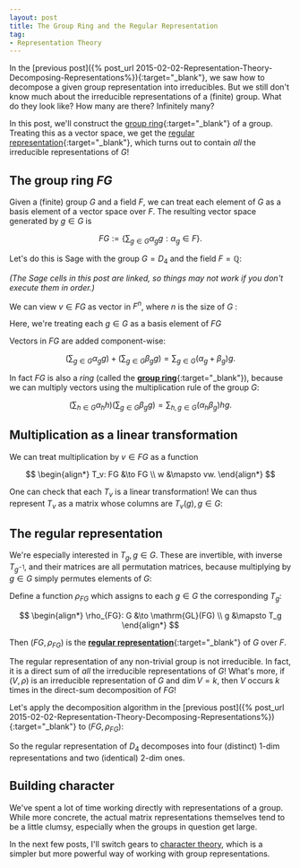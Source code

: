 ```yaml
---
layout: post
title: The Group Ring and the Regular Representation
tag: 
- Representation Theory
---
```


In the [previous post]({% post_url 2015-02-02-Representation-Theory-Decomposing-Representations%}){:target="_blank"}, we saw how to decompose a given group representation into irreducibles. But we still don't know much about the irreducible representations of a (finite) group. What do they look like? How many are there? Infinitely many?

In this post, we'll construct the [group ring](http://en.wikipedia.org/wiki/Group_ring){:target="_blank"} of a group. Treating this as a vector space, we get the [regular representation](http://en.wikipedia.org/wiki/Regular_representation){:target="_blank"}, which turns out to contain *all* the irreducible representations of $G$!

<!--more-->

## The group ring $FG$

Given a (finite) group $G$ and a field $F$, we can treat each element of $G$ as a basis element of a vector space over $F$. The resulting vector space generated by $g \in G$ is

$$
FG := \left\{\sum_{g\in G} \alpha_g g: \alpha_g \in F \right\}.
$$


Let's do this is Sage with the group $G = D_4$ and the field $F = \mathbb{Q}$:

*(The Sage cells in this post are linked, so things may not work if you don't execute them in order.)*

<div class="linked">
  <script type="text/x-sage">
G = DihedralGroup(4)
F = QQ

FG = GroupAlgebra(G,F)

v = FG.an_element()
v
  </script>
</div>

We can view $v \in FG$ as vector in $F^n$, where $n$ is the size of $G$ : 

<div class="linked">
  <script type="text/x-sage">
v.to_vector()
  </script>
</div>

Here, we're treating each $g \in G$ as a basis element of $FG$

<div class="linked">
  <script type="text/x-sage">
for g in G:
    g = FG(g)
    print "{} = {}".format(g.to_vector(),g)
  </script>
</div>

Vectors in $FG$ are added component-wise:

$$
\left(\sum_{g \in G} \alpha_g g\right) + \left(\sum_{g\in G} \beta_g g\right) = \sum_{g \in G} (\alpha_g+\beta_g) g.
$$

<div class="linked">
  <script type="text/x-sage">
w = FG.random_element()  
print 'w = {}'.format(w.to_vector())
print 'v + w = {}'.format((v + w).to_vector())
  </script>
</div>

In fact $FG$ is also a  *ring* (called the [**group ring**](http://en.wikipedia.org/wiki/Group_ring){:target="_blank"}), because we can multiply vectors using the multiplication rule of the group $G$:

$$
\left(\sum_{h \in G} \alpha_h h\right) \left(\sum_{g\in G} \beta_g g\right) = \sum_{h,g \in G} (\alpha_h \beta_g) hg.
$$

<div class="linked">
  <script type="text/x-sage">
print 'v * w = {}'.format((v * w).to_vector())
  </script>
</div>

## Multiplication as a linear transformation

We can treat multiplication by $v \in FG$ as a function

$$
\begin{align*}
T_v: FG &\to FG \\
w &\mapsto vw.
\end{align*}
$$

One can check that each $T_v$ is a linear transformation! We can thus represent $T_v$ as a matrix whose columns are $T_v(g), g \in G$:

<div class="linked">
  <script type="text/x-sage">
for g in G:
    g = FG(g)
    print "v*{} = {}".format(g.to_vector(),(v*g).to_vector())

T = matrix([(v*FG(g)).to_vector() for g in G]).transpose()
show(T)
  </script>
</div>

## The regular representation

We're especially interested in $T_g, g \in G$. These are invertible, with inverse $T_{g^{-1}}$, and their matrices are all permutation matrices, because multiplying by $g \in G$ simply permutes elements of $G$:

<div class="linked">
  <script type="text/x-sage">
for v in G:
    v = FG(v)
    show(matrix([(v*FG(g)).to_vector() for g in G]).transpose())
  </script>
</div>

Define a function $\rho_{FG}$ which assigns to each $g\in G$ the corresponding $T_g$:

$$
\begin{align*}
\rho_{FG}: G &\to \mathrm{GL}(FG) \\
g &\mapsto T_g
\end{align*}
$$

Then $(FG,\rho_{FG})$ is the [**regular representation**](http://en.wikipedia.org/wiki/Regular_representation){:target="_blank"} of $G$ over $F$. 

The regular representation of any non-trivial group is not irreducible. In fact, it is a direct sum of *all* the irreducible representations of $G$! What's more, if $(V,\rho)$ is an irreducible representation of $G$ and $\dim V = k$, then $V$ occurs $k$ times in the direct-sum decomposition of $FG$!

Let's apply the decomposition algorithm in the [previous post]({% post_url 2015-02-02-Representation-Theory-Decomposing-Representations%}){:target="_blank"} to $(FG,\rho_{FG})$:

<div class="sage">
  <script type="text/x-sage">
# Define group and its regular representation
G = DihedralGroup(4)
FG = GroupAlgebra(G,QQbar)

def rho(h):
    h = FG(h)
    return matrix([(h*FG(g)).to_vector() for g in G]).transpose()    
    
# Decomposition algorithms
import numpy as np

def is_irreducible(rho,G, n= None):
  """
  If rho is irreducible, returns (True, I)  where I is the n-by-n identity matrix, n = dimension of rho.
  Otherwise, returns (False, H) where H is a non-scalar matrix that commutes with rho(G).
  """
  # Compute the dimension of the representation
  if n is None:
      n = rho(G.identity()).dimensions()[0]
  
  # Run through all r,s = 1,2,...,n
  for r in range(n):
      for s in range(n):
          # Define H_rs
          H_rs = matrix.zero(QQbar,n)
          if r == s:
              H_rs[r,s] = 1
          elif r > s:
              H_rs[r,s] = 1
              H_rs[s,r] = 1
          else: # r < s
              H_rs[r,s] = I
              H_rs[s,r] = -I
          
          # Compute H
          H = sum([rho(g).conjugate_transpose()*H_rs*rho(g) for g in G])/G.cardinality()
          
          # Check if H is scalar
          if H[0,0]*matrix.identity(n) != H:
              return False,H
  
  # If all H are scalar
  return True, matrix.identity(n)

def decompose(rho,G,H):
    """
    Uses the eigenspaces of H to decompose G into subrepresentations.
    Returns a change of basis matrix P and the indices of the block-decomposition of rho in this basis.
    """
    
    # Compute J,P such that H = PJP^(-1)
    J,P = H.jordan_form(QQbar,transformation=True)

    # Compute block subdivisions
    edges = []
    for g in G:
        edges += (P.conjugate_transpose()*rho(g)*P).nonzero_positions()
    graph = Graph(edges)
    graph.remove_loops()
    graph.remove_multiple_edges()
    subrep_indices = sorted(graph.connected_components(), key=lambda x: x[0])    
    
    return P,subrep_indices  

def irr_decompose(rho,G,index = None):
    """
    Decomposes rho into irreducible representations of G.
    Returns a change of basis matrix P and the indices of the block-decomposition of rho in this basis.
    """
    n = rho(G.identity()).dimensions()[0]
    if index is None:
        index = range(n)
        
    # Test for irreducibility
    is_irred, H = is_irreducible(rho,G,n)
    
    if is_irred:
        subrep_indices = list(np.array(index)[range(n)])
        return H, [subrep_indices]
    else:
        P, subrep_indices = decompose(rho,G,H)
        print [list(np.array(index)[subrep_index]) for subrep_index in subrep_indices]

        new_subrep_indices = []
        new_P_list = []
        
        for subrep_index in subrep_indices:
            
            def subrep(g):
                return (P.inverse()*rho(g)*P)[subrep_index,subrep_index]
            new_P, new_indices = irr_decompose(subrep,G, list(np.array(index)[subrep_index]))
            
            new_subrep_indices += new_indices
            new_P_list += [new_P]
        
        return P*block_diagonal_matrix(new_P_list), new_subrep_indices

def show_irreps(rho,G,P,irrep_indices):
    subdivisions = [i for subrep_index in irrep_indices for i in subrep_index][1:]
    for subrep in irrep_indices:
        for i in subrep[1:]:
            subdivisions.remove(i)

    # Display rho in block-diagonal form
    for g in G:
        M = P.inverse()*rho(g)*P
        M.subdivide(subdivisions, subdivisions)
        show(M)

# Execute!
P,irrep_indices = irr_decompose(rho,G)
show_irreps(rho,G,P,irrep_indices)    
  </script>
</div>

So the regular representation of $D_4$ decomposes into four (distinct) $1$-dim representations and two (identical) $2$-dim ones.

## Building character

We've spent a lot of time working directly with representations of a group. While more concrete, the actual matrix representations themselves tend to be a little clumsy, especially when the groups in question get large. 

In the next few posts, I'll switch gears to [character theory](http://en.wikipedia.org/wiki/Character_theory), which is a simpler but more powerful way of working with group representations.
